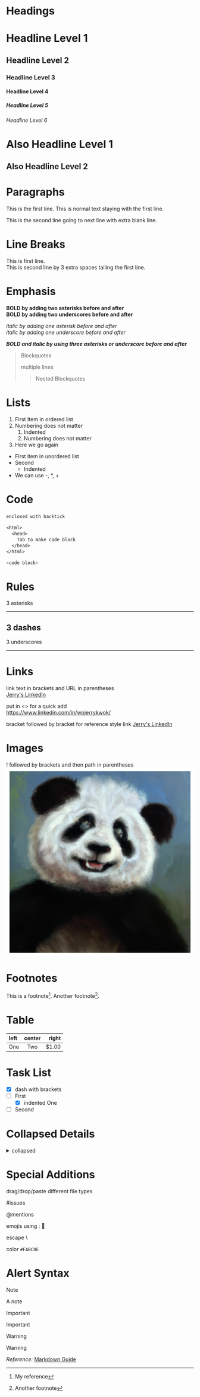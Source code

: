 # Headings
# Headline Level 1
## Headline Level 2
### Headline Level 3
#### Headline Level 4
##### Headline Level 5
###### Headline Level 6
Also Headline Level 1
=
Also Headline Level 2
-
# Paragraphs
This is the first line. 
This is normal text staying with the first line.

This is the second line going to next line with extra blank line.
# Line Breaks
This is first line.   
This is second line by 3 extra spaces tailing the first line.
# Emphasis
**BOLD by adding two asterisks before and after**   
__BOLD by adding two underscores before and after__

*italic by adding one asterisk before and after*   
_italic by adding one underscore before and after_

***BOLD and italic by using three asterisks or underscore before and after***

> Blockquotes
>
> multiple lines
> > Nested Blockquotes

# Lists
1. First Item in ordered list
2. Numbering does not matter
   1. Indented
   1. Numbering does not matter
1. Here we go again

- First item in unordered list
- Second
  * Indented
- We can use -, *, +

# Code
`enclosed with backtick`

```
<html>
  <head>
    Tab to make code block
  </head>
</html>
```

```py
<code block>
```
# Rules
3 asterisks
***
3 dashes
---
3 underscores
___

# Links
link text in brackets and URL in parentheses   
[Jerry's LinkedIn](https://www.linkedin.com/in/wpjerrykwok/)

put in <> for a quick add   
<https://www.linkedin.com/in/wpjerrykwok/>

bracket followed by bracket for reference style link [Jerry's LinkedIn][1]

[1]: https://www.linkedin.com/in/wpjerrykwok/

# Images
! followed by brackets and then path in parentheses
![Panda Lisa](pandalisa.png)

# Footnotes
This is a footnote[^1]. Another footnote[^2].
[^1]: My reference
[^2]: Another footnote

# Table
|left |center|right|
|:-----|:-----:|----:|
|One|Two|$1.00|

# Task List
- [x] dash with brackets
- [ ] First
   - [x] indented One
- [ ] Second

# Collapsed Details
<details>
<summary>collapsed</summary>
This is the copy for the collapsed text.
</details>

# Special Additions
drag/drop/paste different file types

#issues

@mentions

emojis using : 
🔰

escape \

color `#FABCDE`

# Alert Syntax
> [!NOTE]
> A note

> [!IMPORTANT]
> Important

> [!WARNING]
> Warning

_Reference:_ [Markdown Guide](https://www.markdownguide.org/)
